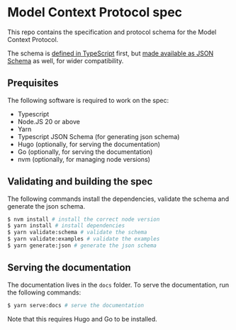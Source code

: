 # Model Context Protocol spec

This repo contains the specification and protocol schema for the Model Context Protocol.

The schema is [defined in TypeScript](schema/schema.ts) first, but [made available as JSON Schema](schema/schema.json) as well, for wider compatibility.

## Prequisites

The following software is required to work on the spec:

 * Typescript
 * Node.JS 20 or above
 * Yarn
 * Typescript JSON Schema (for generating json schema)
 * Hugo (optionally, for serving the documentation)
 * Go (optionally, for serving the documentation)
 * nvm (optionally, for managing node versions)

## Validating and building the spec
The following commands install the dependencies, validate the schema and generate the json schema.

```bash
$ nvm install # install the correct node version
$ yarn install # install dependencies
$ yarn validate:schema # validate the schema
$ yarn validate:examples # validate the examples
$ yarn generate:json # generate the json schema
```

## Serving the documentation
The documentation lives in the `docs` folder. To serve the documentation, run the following commands:

```bash
$ yarn serve:docs # serve the documentation
```

Note that this requires Hugo and Go to be installed.
